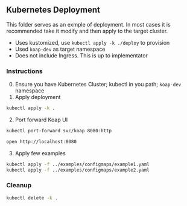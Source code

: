 ## Kubernetes Deployment

This folder serves as an exmple of deployment. In most cases it is recommended take it modify and then apply to the target cluster.

- Uses kustomized, use `kubectl apply -k ./deploy` to provision
- Used `koap-dev` as target namespace
- Does not include Ingress. This is up to implementator


### Instructions

0. Ensure you have Kubernetes Cluster; kubectl in you path; `koap-dev` namespace
1. Apply deployment

```sh
kubectl apply -k .
```

2. Port forward Koap UI

```sh
kubectl port-forward svc/koap 8080:http
```

```sh
open http://localhost:8080
```

3. Apply few examples

```sh
kubectl apply -f ../examples/configmaps/example1.yaml
kubectl apply -f ../examples/configmaps/example2.yaml
```

### Cleanup

```sh
kubectl delete -k .
```